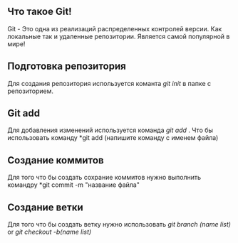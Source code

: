 ## Что такое Git!


Git - Это одна из реализаций распределенных контролей версии. Как локальные так и удаленные репозитории.  Является самой популярной в мире!

## Подготовка репозитория

Для создания репозитория используется команта *git init* в папке с репозиторием.

## Git add

Для добавления изменений используется команда *git add* . Что бы использовать команду *git add (напишите команду с именем файла)

## Cоздание коммитов 

Для того что бы создать сохрание коммитов нужно выполнить командру *git commit -m "название файла"

## Создание ветки

Для того что бы создать ветку нужно использовать *git branch (name list)* or *git checkout -b(name list)*